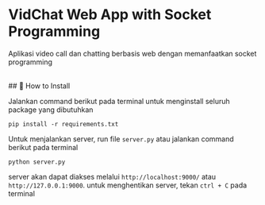 # VidChat Web App with Socket Programming

Aplikasi video call dan chatting berbasis web dengan memanfaatkan socket programming

<br>
## 📄 How to Install

Jalankan command berikut pada terminal untuk menginstall seluruh package yang dibutuhkan

```
pip install -r requirements.txt
```

Untuk menjalankan server, run file `server.py` atau jalankan command berikut pada terminal

```
python server.py
```

server akan dapat diakses melalui ``http://localhost:9000/`` atau ``http://127.0.0.1:9000``. untuk menghentikan server, tekan ``ctrl + C`` pada terminal
